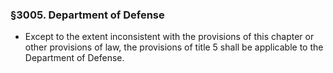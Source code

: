 ### §3005. Department of Defense
* Except to the extent inconsistent with the provisions of this chapter or other provisions of law, the provisions of title 5 shall be applicable to the Department of Defense.